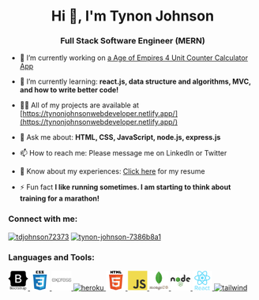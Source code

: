 <h1 align="center">Hi 👋, I'm Tynon Johnson</h1>
<h3 align="center">Full Stack Software Engineer (MERN)</h3>

- 🔭 I’m currently working on [a Age of Empires 4 Unit Counter Calculator App](https://github.com/tdjohnson7/100hoursProjectTest)

- 🌱 I’m currently learning: **react.js, data structure and algorithms, MVC, and how to write better code!**

- 👨‍💻 All of my projects are available at [https://tynonjohnsonwebdeveloper.netlify.app/](https://tynonjohnsonwebdeveloper.netlify.app/)

- 💬 Ask me about: **HTML, CSS, JavaScript, node.js, express.js**

- 📫 How to reach me: Please message me on LinkedIn or Twitter

- 📄 Know about my experiences: <a href = "https://docs.google.com/document/d/e/2PACX-1vTWfiU8O_w3uTnNwDmW5hRxmELISzwFFpdd86bYc_lz-UJS_86efiHdQZGJEIFnXA/pub">Click here</a> for my resume

- ⚡ Fun fact **I like running sometimes. I am starting to think about training for a marathon!**

<h3 align="left">Connect with me:</h3>
<p align="left">
<a href="https://twitter.com/tdjohnson72373" target="blank"><img align="center" src="https://raw.githubusercontent.com/rahuldkjain/github-profile-readme-generator/master/src/images/icons/Social/twitter.svg" alt="tdjohnson72373" height="30" width="40" /></a>
<a href="https://linkedin.com/in/tynon-johnson-7386b8a1" target="blank"><img align="center" src="https://raw.githubusercontent.com/rahuldkjain/github-profile-readme-generator/master/src/images/icons/Social/linked-in-alt.svg" alt="tynon-johnson-7386b8a1" height="30" width="40" /></a>
</p>

<h3 align="left">Languages and Tools:</h3>
<p align="left"> <a href="https://getbootstrap.com" target="_blank" rel="noreferrer"> <img src="https://raw.githubusercontent.com/devicons/devicon/master/icons/bootstrap/bootstrap-plain-wordmark.svg" alt="bootstrap" width="40" height="40"/> </a> <a href="https://www.w3schools.com/css/" target="_blank" rel="noreferrer"> <img src="https://raw.githubusercontent.com/devicons/devicon/master/icons/css3/css3-original-wordmark.svg" alt="css3" width="40" height="40"/> </a> <a href="https://expressjs.com" target="_blank" rel="noreferrer"> <img src="https://raw.githubusercontent.com/devicons/devicon/master/icons/express/express-original-wordmark.svg" alt="express" width="40" height="40"/> </a> <a href="https://heroku.com" target="_blank" rel="noreferrer"> <img src="https://www.vectorlogo.zone/logos/heroku/heroku-icon.svg" alt="heroku" width="40" height="40"/> </a> <a href="https://www.w3.org/html/" target="_blank" rel="noreferrer"> <img src="https://raw.githubusercontent.com/devicons/devicon/master/icons/html5/html5-original-wordmark.svg" alt="html5" width="40" height="40"/> </a> <a href="https://developer.mozilla.org/en-US/docs/Web/JavaScript" target="_blank" rel="noreferrer"> <img src="https://raw.githubusercontent.com/devicons/devicon/master/icons/javascript/javascript-original.svg" alt="javascript" width="40" height="40"/> </a> <a href="https://www.mongodb.com/" target="_blank" rel="noreferrer"> <img src="https://raw.githubusercontent.com/devicons/devicon/master/icons/mongodb/mongodb-original-wordmark.svg" alt="mongodb" width="40" height="40"/> </a> <a href="https://nodejs.org" target="_blank" rel="noreferrer"> <img src="https://raw.githubusercontent.com/devicons/devicon/master/icons/nodejs/nodejs-original-wordmark.svg" alt="nodejs" width="40" height="40"/> </a> <a href="https://reactjs.org/" target="_blank" rel="noreferrer"> <img src="https://raw.githubusercontent.com/devicons/devicon/master/icons/react/react-original-wordmark.svg" alt="react" width="40" height="40"/> </a> <a href="https://tailwindcss.com/" target="_blank" rel="noreferrer"> <img src="https://www.vectorlogo.zone/logos/tailwindcss/tailwindcss-icon.svg" alt="tailwind" width="40" height="40"/> </a> </p>

